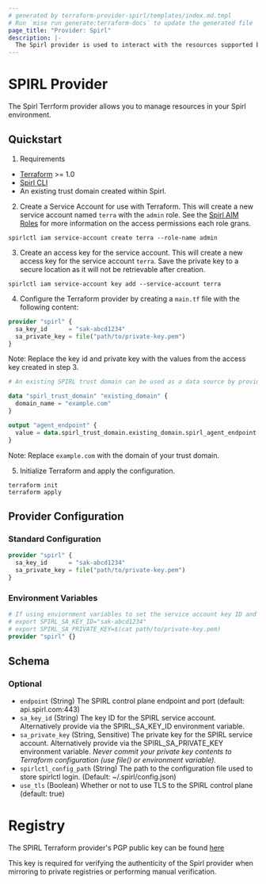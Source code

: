 ```yaml
---
# generated by terraform-provider-spirl/templates/index.md.tmpl
# Run `mise run generate:terraform-docs` to update the generated file
page_title: "Provider: Spirl"
description: |-
  The Spirl provider is used to interact with the resources supported by Spirl.
---
```


# SPIRL Provider

The Spirl Terrform provider allows you to manage resources in your Spirl environment.

## Quickstart

1. Requirements
- [Terraform](https://www.terraform.io/downloads.html) >= 1.0
- [Spirl CLI](https://d.spirl.com/category/quick-start)
- An existing trust domain created within Spirl.

2. Create a Service Account for use with Terraform. This will create a new service account named `terra` with the `admin` role.
See the [Spirl AIM Roles](https://d.spirl.com/iam/roles) for more information on the access permissions each role grans.

```shell
spirlctl iam service-account create terra --role-name admin
```

3. Create an access key for the service account. This will create a new access key for the service account `terra`.
Save the private key to a secure location as it will not be retrievable after creation.

```shell
spirlctl iam service-account key add --service-account terra
```

4. Configure the Terraform provider by creating a `main.tf` file with the following content:

```terraform
provider "spirl" {
  sa_key_id      = "sak-abcd1234"
  sa_private_key = file("path/to/private-key.pem")
}
```

Note: Replace the key id and private key with the values from the access key created in step 3.

```terraform
# An existing SPIRL trust domain can be used as a data source by providing the name of the domain. The resulting data model is highly similar to a trust domain resource, so the two can be used interchangeably.

data "spirl_trust_domain" "existing_domain" {
  domain_name = "example.com"
}

output "agent_endpoint" {
  value = data.spirl_trust_domain.existing_domain.spirl_agent_endpoint
}
```

Note: Replace `example.com` with the domain of your trust domain.


5. Initialize Terraform and apply the configuration.

```shell
terraform init
terraform apply
```

## Provider Configuration

### Standard Configuration

```terraform
provider "spirl" {
  sa_key_id      = "sak-abcd1234"
  sa_private_key = file("path/to/private-key.pem")
}
```

### Environment Variables

```terraform
# If using enviornment variables to set the service account key ID and private key, use an empty provider block:
# export SPIRL_SA_KEY_ID="sak-abcd1234"
# export SPIRL_SA_PRIVATE_KEY=$(cat path/to/private-key.pem)
provider "spirl" {}
```

<!-- schema generated by tfplugindocs -->
## Schema

### Optional

- `endpoint` (String) The SPIRL control plane endpoint and port (default: api.spirl.com:443)
- `sa_key_id` (String) The key ID for the SPIRL service account. Alternatively provide via the SPIRL_SA_KEY_ID environment variable.
- `sa_private_key` (String, Sensitive) The private key for the SPIRL service account. Alternatively provide via the SPIRL_SA_PRIVATE_KEY environment variable. _Never commit your private key contents to Terraform configuration (use file() or environment variable)._
- `spirlctl_config_path` (String) The path to the configuration file used to store spirlctl login. (Default: ~/.spirl/config.json)
- `use_tls` (Boolean) Whether or not to use TLS to the SPIRL control plane (default: true)

# Registry

The SPIRL Terraform provider's PGP public key can be found [here](https://github.com/opentofu/registry/blob/main/keys/s/spirl/spirl/provider-1735919600.asc)

This key is required for verifying the authenticity of the Spirl provider when mirroring to private registries or performing manual verification.